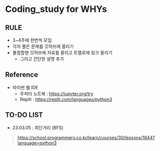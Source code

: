 # Coding_study for WHYs
## RULE
* 3~4주에 한번씩 모임
* 각자 풀은 문제를 깃허브에 올리기
* 불참할땐 깃허브에 자료를 올리고 트렐로에 링크 올리기
  * 그리고 간단한 설명 추가
## Reference
* 파이썬 웹 IDE
  * 주피터 노트북 : https://jupyter.org/try
  * Replit : https://replit.com/languages/python3
  
## TO-DO LIST
* 23.03.05 : 최단거리 (BFS)
> https://school.programmers.co.kr/learn/courses/30/lessons/1844?language=python3
